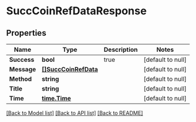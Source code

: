 # SuccCoinRefDataResponse

## Properties
Name | Type | Description | Notes
------------ | ------------- | ------------- | -------------
**Success** | **bool** | true | [default to null]
**Message** | [**[]SuccCoinRefData**](SuccCoinRefData.md) |  | [default to null]
**Method** | **string** |  | [default to null]
**Title** | **string** |  | [default to null]
**Time** | [**time.Time**](time.Time.md) |  | [default to null]

[[Back to Model list]](../README.md#documentation-for-models) [[Back to API list]](../README.md#documentation-for-api-endpoints) [[Back to README]](../README.md)


